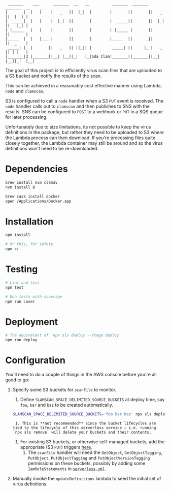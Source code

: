 ```plaintext
 _______    ___      _______  __   __          _______  _______  _______  __    _ 
|       |  |   |    |   _   ||  |_|  |        |       ||       ||   _   ||  |  | |
|  _____|  |   |    |  |_|  ||       |        |  _____||       ||  |_|  ||   |_| |
| |_____   |   |    |       ||       |        | |_____ |       ||       ||       |
|_____  |  |   |___ |       ||       |        |_____  ||      _||       ||  _    |
 _____| |  |       ||   _   || ||_|| |         _____| ||     |_ |   _   || | |   |
|_______|3 |_______||__| |__||_|   |_|bda Clam|_______||_______||__| |__||_|  |__|
```

The goal of this project is to efficiently virus scan files that are uploaded to a S3 bucket and notify the results of the scan.

This can be achieved in a reasonably cost effective manner using Lambda, `node` and `clamscan`.

S3 is configured to call a `node` handler when a S3 `PUT` event is received.  The `node` handler calls out to `clamscan` and then publishes to SNS with the results. SNS can be configured to `POST` to a webhook or `PUT` in a SQS queue for later processing.

Unfortunately due to size limitations, its not possible to keep the virus definitions in the package, but rather they need to be uploaded to S3 where the Lambda process can then download.  If you're processing files quite closely together, the Lambda container may still be around and so the virus definitions won't need to be re-downloaded.


# Dependencies

```bash
brew install nvm clamav
nvm install 8

brew cask install docker
open /Applications/Docker.app
```

# Installation

```bash
npm install 

# Or this, for safety
npm ci
```

# Testing

```bash
# Lint and test
npm test 

# Run tests with coverage
npm run cover
```

# Deployment

```bash
# The equivalent of `npx sls deploy --stage deploy`
npm run deploy
```

# Configuration

You'll need to do a couple of things in the AWS console before you're all good to go:

1. Specify some S3 buckets for `scanFile` to monitor.
    1. Define `SLAMSCAN_SPACE_DELIMITED_SOURCE_BUCKETS` at deploy time, say `foo`, `bar` and `baz` to be created automatically.
    ```bash
    SLAMSCAN_SPACE_DELIMITED_SOURCE_BUCKETS='foo bar baz' npx sls deploy
    ```
        1. This is **not recommended** since the bucket lifecycles are tied to the lifecycle of this serverless service – i.e. running `npx sls remove` will delete your buckets and their contents.
    1. For existing S3 buckets, or otherwise self-managed buckets, add the appropriate (S3 `PUT`) triggers [here](https://console.aws.amazon.com/lambda/home#/functions/slamscan?tab=triggers).
        1. The `scanFile` handler will need the `GetObject`, `GetObjectTagging`, `PutObject`, `PutObjectTagging` and `PutObjectVersionTagging` permissions on these buckets, possibly by adding some `IamRoleStatements` in [`serverless.yml`](./serverless.yml).

1. Manually invoke the `updateDefinitions` lambda to seed the initial set of virus definitions.


